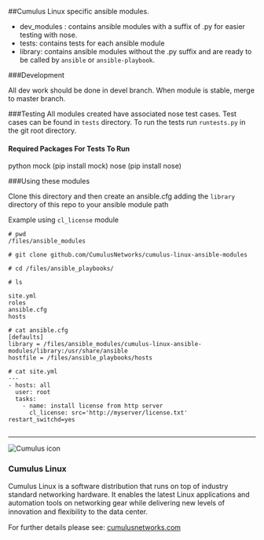 ##Cumulus Linux specific ansible modules.

* dev_modules : contains ansible modules with a suffix of .py for
  easier testing with nose.
* tests: contains tests for each ansible module
* library: contains ansible modules without the .py suffix and are ready to be called by ``ansible`` or ``ansible-playbook``.

###Development

All dev work should be done in devel branch.
When module is stable, merge to master branch.

###Testing
All modules created have associated nose test cases. Test cases can be found
in ``tests`` directory.
To run the tests run ``runtests.py`` in the git root directory.

#### Required Packages For Tests To Run

python
mock
 (pip install mock)
nose
 (pip install nose)
 

###Using these modules

Clone this directory and then create an ansible.cfg adding the ``library`` directory of this
repo to your ansible module path

Example using ``cl_license`` module
```
# pwd
/files/ansible_modules

# git clone github.com/CumulusNetworks/cumulus-linux-ansible-modules

# cd /files/ansible_playbooks/

# ls

site.yml
roles
ansible.cfg
hosts

# cat ansible.cfg
[defaults]
library = /files/ansible_modules/cumulus-linux-ansible-modules/library:/usr/share/ansible
hostfile = /files/ansible_playbooks/hosts

# cat site.yml
---
- hosts: all
  user: root
  tasks:
    - name: install license from http server
      cl_license: src='http://myserver/license.txt' restart_switchd=yes
      
```


---

![Cumulus icon](http://cumulusnetworks.com/static/cumulus/img/logo_2014.png)

### Cumulus Linux

Cumulus Linux is a software distribution that runs on top of industry standard 
networking hardware. It enables the latest Linux applications and automation 
tools on networking gear while delivering new levels of innovation and 
ﬂexibility to the data center.

For further details please see: [cumulusnetworks.com](http://www.cumulusnetworks.com)
